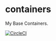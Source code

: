 # containers
My Base Containers.

[![CircleCI](https://circleci.com/gh/cristiancmello/containers/tree/main.svg?style=svg)](https://circleci.com/gh/cristiancmello/containers/tree/main)

